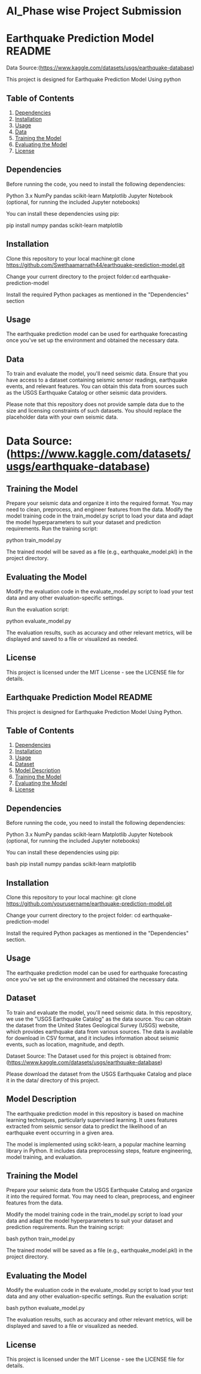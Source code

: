 # AI_Phase wise Project Submission
# Earthquake Prediction Model README

Data Source:(https://www.kaggle.com/datasets/usgs/earthquake-database)

This project is designed for Earthquake Prediction Model Using python


## Table of Contents

1. [Dependencies](#Dependencies)
2. [Installation](#Installation)
3. [Usage](#Usage)
4. [Data](#Data)
5. [Training the Model](#Training_the_Model)
6. [Evaluating the Model](#Evaluating_the_Model)
7. [License](#License)

## Dependencies

Before running the code, you need to install the following dependencies:

  Python 3.x
  NumPy
  pandas
  scikit-learn
  Matplotlib
  Jupyter Notebook (optional, for running the included Jupyter notebooks)


You can install these dependencies using pip:

pip install numpy pandas scikit-learn matplotlib

## Installation

Clone this repository to your local machine:git clone https://github.com/Swethaamarnath44/earthquake-prediction-model.git

Change your current directory to the project folder:cd earthquake-prediction-model

Install the required Python packages as mentioned in the "Dependencies" section


## Usage

The earthquake prediction model can be used for earthquake forecasting once you've set up the environment and obtained the necessary data.

## Data

To train and evaluate the model, you'll need seismic data. Ensure that you have access to a dataset containing seismic sensor readings, earthquake events, and relevant features. You can obtain this data from sources such as the USGS Earthquake Catalog or other seismic data providers.

Please note that this repository does not provide sample data due to the size and licensing constraints of such datasets. You should replace the placeholder data with your own seismic data.

# Data Source:(https://www.kaggle.com/datasets/usgs/earthquake-database)

## Training the Model

Prepare your seismic data and organize it into the required format. You may need to clean, preprocess, and engineer features from the data.
Modify the model training code in the train_model.py script to load your data and adapt the model hyperparameters to suit your dataset and prediction requirements.
Run the training script:

python train_model.py

The trained model will be saved as a file (e.g., earthquake_model.pkl) in the project directory.

## Evaluating the Model

Modify the evaluation code in the evaluate_model.py script to load your test data and any other evaluation-specific settings.

Run the evaluation script:

python evaluate_model.py

The evaluation results, such as accuracy and other relevant metrics, will be displayed and saved to a file or visualized as needed.

## License

This project is licensed under the MIT License - see the LICENSE file for details.




## Earthquake Prediction Model README

This project is designed for Earthquake Prediction Model Using Python.

## Table of Contents

1. [Dependencies](#Dependencies)
2. [Installation](#Installation)
3. [Usage](#Usage)
4. [Dataset](#Dataset)
5. [Model Description](#Model_Description)
6. [Training the Model](#Training_the_Model)
7. [Evaluating the Model](#Evaluating_the_Model)
8. [License](#license)

## Dependencies

Before running the code, you need to install the following dependencies:

  Python 3.x
  NumPy
  pandas
  scikit-learn
  Matplotlib
  Jupyter Notebook (optional, for running the included Jupyter notebooks)

You can install these dependencies using pip:

bash
pip install numpy pandas scikit-learn matplotlib

## Installation

Clone this repository to your local machine: git clone https://github.com/yourusername/earthquake-prediction-model.git

Change your current directory to the project folder: cd earthquake-prediction-model

Install the required Python packages as mentioned in the "Dependencies" section.

## Usage

The earthquake prediction model can be used for earthquake forecasting once you've set up the environment and obtained the necessary data.

## Dataset

To train and evaluate the model, you'll need seismic data. In this repository, we use the "USGS Earthquake Catalog" as the data source. You can obtain the dataset from the United States Geological Survey (USGS) website, which provides earthquake data from various sources. The data is available for download in CSV format, and it includes information about seismic events, such as location, magnitude, and depth.

Dataset Source: The Dataset used for this project is obtained from:(https://www.kaggle.com/datasets/usgs/earthquake-database)

Please download the dataset from the USGS Earthquake Catalog and place it in the data/ directory of this project.

## Model Description

The earthquake prediction model in this repository is based on machine learning techniques, particularly supervised learning. It uses features extracted from seismic sensor data to predict the likelihood of an earthquake event occurring in a given area.

The model is implemented using scikit-learn, a popular machine learning library in Python. It includes data preprocessing steps, feature engineering, model training, and evaluation.

## Training the Model

Prepare your seismic data from the USGS Earthquake Catalog and organize it into the required format. You may need to clean, preprocess, and engineer features from the data.

Modify the model training code in the train_model.py script to load your data and adapt the model hyperparameters to suit your dataset and prediction requirements.
Run the training script:

bash
python train_model.py

The trained model will be saved as a file (e.g., earthquake_model.pkl) in the project directory.

## Evaluating the Model

Modify the evaluation code in the evaluate_model.py script to load your test data and any other evaluation-specific settings.
Run the evaluation script:

bash
python evaluate_model.py

The evaluation results, such as accuracy and other relevant metrics, will be displayed and saved to a file or visualized as needed.

## License

This project is licensed under the MIT License - see the LICENSE file for details.

